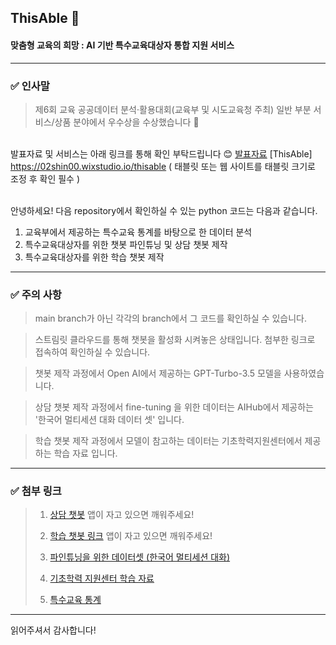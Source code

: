 ## ThisAble 💬
#### 맞춤형 교육의 희망 : AI 기반 특수교육대상자 통합 지원 서비스

---
### ✅ 인사말
> 제6회 교육 공공데이터 분석·활용대회(교육부 및 시도교육청 주최) 일반 부분 서비스/상품 분야에서 우수상을 수상했습니다 🎉

<br>발표자료 및 서비스는 아래 링크를 통해 확인 부탁드립니다 😊
[발표자료](https://github.com/glassesholder/ThisAble_service/blob/main/ThinsAble_%EB%96%A1%EC%9E%8E%EB%B0%A9%EB%B2%94%EB%8C%80.pdf)
[ThisAble] https://02shin00.wixstudio.io/thisable ( 태블릿 또는 웹 사이트를 태블릿 크기로 조정 후 확인 필수 )

<br>안녕하세요!
다음 repository에서 확인하실 수 있는 python 코드는 다음과 같습니다.

1. 교육부에서 제공하는 특수교육 통계를 바탕으로 한 데이터 분석
2. 특수교육대상자를 위한 챗봇 파인튜닝 및 상담 챗봇 제작
3. 특수교육대상자를 위한 학습 챗봇 제작
---
### ✅ 주의 사항
> main branch가 아닌 각각의 branch에서 그 코드를 확인하실 수 있습니다.

> 스트림릿 클라우드를 통해 챗봇을 활성화 시켜놓은 상태입니다. 첨부한 링크로 접속하여 확인하실 수 있습니다.

> 챗봇 제작 과정에서 Open AI에서 제공하는 GPT-Turbo-3.5 모델을 사용하였습니다.

> 상담 챗봇 제작 과정에서 fine-tuning 을 위한 데이터는 AIHub에서 제공하는 '한국어 멀티세션 대화 데이터 셋' 입니다.

> 학습 챗봇 제작 과정에서 모델이 참고하는 데이터는 기초학력지원센터에서 제공하는 학습 자료 입니다.

---
### ✅ 첨부 링크

> 1. [상담 챗봇](https://thisableservicecounselbot.streamlit.app/)
> 앱이 자고 있으면 깨워주세요!
>
> 2. [학습 챗봇 링크](https://thisableservicestudybot.streamlit.app/)
> 앱이 자고 있으면 깨워주세요!
>
> 3. [파인튜닝을 위한 데이터셋 (한국어 멀티세션 대화)](https://aihub.or.kr/aihubdata/data/view.do?currMenu=115&topMenu=100&dataSetSn=71630)
> 4. [기초학력 지원센터 학습 자료](https://k-basics.org/)
> 5. [특수교육 통계](https://www.nise.go.kr/boardCnts/view.do?boardID=356&boardSeq=726678&lev=0&searchType=null&statusYN=W&page=1&s=nise&m=010502&opType=N)

---
읽어주셔서 감사합니다!
